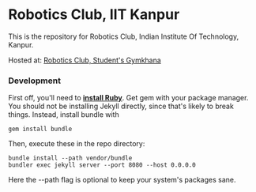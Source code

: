# Robotics Club, IIT Kanpur

This is the repository for Robotics Club, Indian Institute Of Technology, Kanpur.

Hosted at: [Robotics Club, Student's Gymkhana](http://students.iitk.ac.in/roboclub/)

### Development

First off, you'll need to **[install Ruby](https://www.digitalocean.com/community/tutorials/how-to-install-ruby-on-rails-with-rbenv-on-ubuntu-16-04)**. Get gem with your package manager. You should not be installing Jekyll directly, since that's likely to break things. Instead, install bundle with

```gem install bundle```

Then, execute these in the repo directory:

```
bundle install --path vendor/bundle
bundler exec jekyll server --port 8080 --host 0.0.0.0
```

Here the --path flag is optional to keep your system's packages sane.
